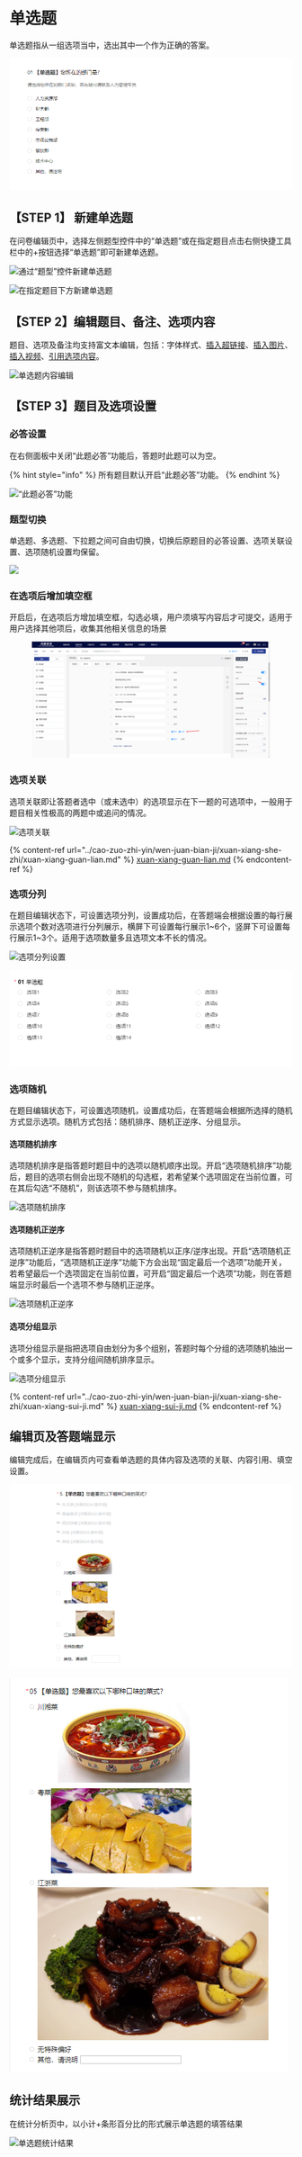 # 单选题

单选题指从一组选项当中，选出其中一个作为正确的答案。

![单选题](<../.gitbook/assets/image (461).png>)

## 【STEP 1】 新建单选题

在问卷编辑页中，选择左侧题型控件中的“单选题”或在指定题目点击右侧快捷工具栏中的+按钮选择“单选题”即可新建单选题。

![通过“题型”控件新建单选题](../.gitbook/assets/Snipaste\_2023-10-09\_16-32-33.png)

![在指定题目下方新建单选题](../.gitbook/assets/Snipaste\_2023-10-09\_16-33-12.png)

## 【STEP 2】编辑题目、备注、选项内容

题目、选项及备注均支持富文本编辑，包括：字体样式、[插入超链接](../cao-zuo-zhi-yin/wen-juan-bian-ji/cha-ru-chao-lian-jie.md)、[插入图片](../cao-zuo-zhi-yin/wen-juan-bian-ji/cha-ru-tu-pian.md)、[插入视频](../cao-zuo-zhi-yin/wen-juan-bian-ji/cha-ru-shi-pin.md)、[引用选项内容](../cao-zuo-zhi-yin/wen-juan-bian-ji/nei-rong-yin-yong.md)。

![单选题内容编辑](../.gitbook/assets/Snipaste\_2023-10-10\_10-05-17.png)

## 【STEP 3】题目及选项设置

### 必答设置

在右侧面板中关闭“此题必答”功能后，答题时此题可以为空。

{% hint style="info" %}
所有题目默认开启“此题必答”功能。
{% endhint %}

![“此题必答”功能](../.gitbook/assets/Snipaste\_2023-10-10\_10-06-02.png)

### 题型切换

单选题、多选题、下拉题之间可自由切换，切换后原题目的必答设置、选项关联设置、选项随机设置均保留。

![](../.gitbook/assets/Snipaste\_2023-10-10\_10-06-31.png)

### 在选项后增加填空框

开启后，在选项后方增加填空框，勾选必填，用户须填写内容后才可提交，适用于用户选择其他项后，收集其他相关信息的场景

<figure><img src="../.gitbook/assets/Snipaste_2023-10-10_10-23-09.png" alt=""><figcaption></figcaption></figure>

### 选项关联

选项关联即让答题者选中（或未选中）的选项显示在下一题的可选项中，一般用于题目相关性极高的两题中或追问的情况。

![选项关联](../.gitbook/assets/Snipaste\_2023-10-09\_16-40-24.png)

{% content-ref url="../cao-zuo-zhi-yin/wen-juan-bian-ji/xuan-xiang-she-zhi/xuan-xiang-guan-lian.md" %}
[xuan-xiang-guan-lian.md](../cao-zuo-zhi-yin/wen-juan-bian-ji/xuan-xiang-she-zhi/xuan-xiang-guan-lian.md)
{% endcontent-ref %}

### 选项分列

在题目编辑状态下，可设置选项分列，设置成功后，在答题端会根据设置的每行展示选项个数对选项进行分列展示，横屏下可设置每行展示1\~6个，竖屏下可设置每行展示1\~3个。适用于选项数量多且选项文本不长的情况。

![选项分列设置](../.gitbook/assets/Snipaste\_2023-10-09\_16-41-01.png)

![电脑答题端显示](<../.gitbook/assets/image (478).png>)

### 选项随机

在题目编辑状态下，可设置选项随机，设置成功后，在答题端会根据所选择的随机方式显示选项。随机方式包括：随机排序、随机正逆序、分组显示。

#### 选项随机排序

选项随机排序是指答题时题目中的选项以随机顺序出现。开启“选项随机排序”功能后，题目的选项右侧会出现不随机的勾选框，若希望某个选项固定在当前位置，可在其后勾选“不随机”，则该选项不参与随机排序。

![选项随机排序](../.gitbook/assets/Snipaste\_2023-10-09\_16-42-16.png)

#### 选项随机正逆序

选项随机正逆序是指答题时题目中的选项随机以正序/逆序出现。开启“选项随机正逆序”功能后，“选项随机正逆序”功能下方会出现“固定最后一个选项”功能开关，若希望最后一个选项固定在当前位置，可开启“固定最后一个选项”功能，则在答题端显示时最后一个选项不参与随机正逆序。

![选项随机正逆序](../.gitbook/assets/Snipaste\_2023-10-09\_16-43-05.png)

#### 选项分组显示

选项分组显示是指把选项自由划分为多个组别，答题时每个分组的选项随机抽出一个或多个显示，支持分组间随机排序显示。

![选项分组显示](../.gitbook/assets/Snipaste\_2023-10-09\_16-43-42.png)

{% content-ref url="../cao-zuo-zhi-yin/wen-juan-bian-ji/xuan-xiang-she-zhi/xuan-xiang-sui-ji.md" %}
[xuan-xiang-sui-ji.md](../cao-zuo-zhi-yin/wen-juan-bian-ji/xuan-xiang-she-zhi/xuan-xiang-sui-ji.md)
{% endcontent-ref %}

## 编辑页及答题端显示

编辑完成后，在编辑页内可查看单选题的具体内容及选项的关联、内容引用、填空设置。

![编辑页内的单选题显示](<../.gitbook/assets/image (618).png>)

![答题端的单选题显示](<../.gitbook/assets/image (718).png>)

## 统计结果展示

在统计分析页中，以小计+条形百分比的形式展示单选题的填答结果

![单选题统计结果](../.gitbook/assets/Snipaste\_2023-10-09\_16-44-49.png)

